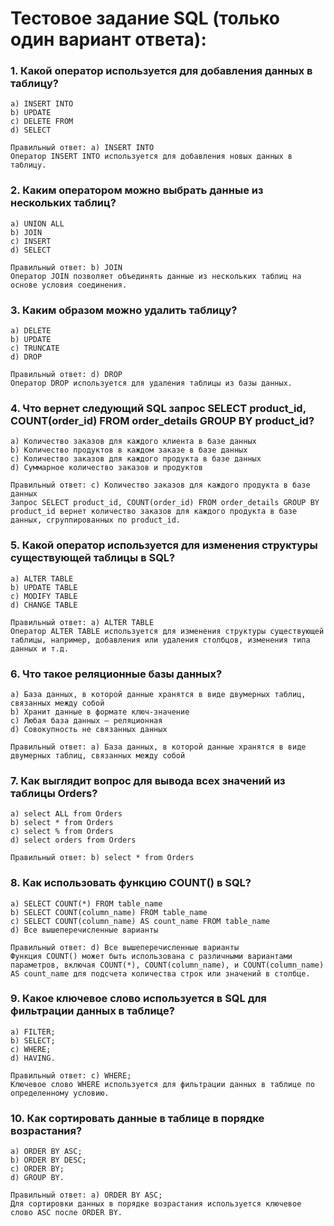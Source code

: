 # Тестовое задание SQL (только один вариант ответа):
### 1. Какой оператор используется для добавления данных в таблицу?
    a) INSERT INTO
    b) UPDATE
    c) DELETE FROM
    d) SELECT
    
    Правильный ответ: a) INSERT INTO
    Оператор INSERT INTO используется для добавления новых данных в таблицу.

### 2. Каким оператором можно выбрать данные из нескольких таблиц?
    a) UNION ALL
    b) JOIN
    c) INSERT
    d) SELECT
    
    Правильный ответ: b) JOIN
    Оператор JOIN позволяет объединять данные из нескольких таблиц на основе условия соединения.

### 3. Каким образом можно удалить таблицу?
    a) DELETE
    b) UPDATE
    c) TRUNCATE
    d) DROP
    
    Правильный ответ: d) DROP
    Оператор DROP используется для удаления таблицы из базы данных.

### 4. Что вернет следующий SQL запрос SELECT product_id, COUNT(order_id) FROM order_details GROUP BY product_id?
    a) Количество заказов для каждого клиента в базе данных
    b) Количество продуктов в каждом заказе в базе данных
    c) Количество заказов для каждого продукта в базе данных
    d) Суммарное количество заказов и продуктов
    
    Правильный ответ: c) Количество заказов для каждого продукта в базе данных
    Запрос SELECT product_id, COUNT(order_id) FROM order_details GROUP BY product_id вернет количество заказов для каждого продукта в базе данных, сгруппированных по product_id.

### 5. Какой оператор используется для изменения структуры существующей таблицы в SQL?
    a) ALTER TABLE
    b) UPDATE TABLE
    c) MODIFY TABLE
    d) CHANGE TABLE

    Правильный ответ: a) ALTER TABLE
    Оператор ALTER TABLE используется для изменения структуры существующей таблицы, например, добавления или удаления столбцов, изменения типа данных и т.д.

### 6. Что такое реляционные базы данных?
    a) База данных, в которой данные хранятся в виде двумерных таблиц, связанных между собой
    b) Хранит данные в формате ключ-значение
    c) Любая база данных – реляционная
    d) Совокупность не связанных данных

    Правильный ответ: a) База данных, в которой данные хранятся в виде двумерных таблиц, связанных между собой

### 7. Как выглядит вопрос для вывода всех значений из таблицы Orders?
    a) select ALL from Orders
    b) select * from Orders
    c) select % from Orders
    d) select orders from Orders

    Правильный ответ: b) select * from Orders

### 8. Как использовать функцию COUNT() в SQL?
    a) SELECT COUNT(*) FROM table_name
    b) SELECT COUNT(column_name) FROM table_name
    c) SELECT COUNT(column_name) AS count_name FROM table_name
    d) Все вышеперечисленные варианты

    Правильный ответ: d) Все вышеперечисленные варианты
    Функция COUNT() может быть использована с различными вариантами параметров, включая COUNT(*), COUNT(column_name), и COUNT(column_name) AS count_name для подсчета количества строк или значений в столбце.

### 9. Какое ключевое слово используется в SQL для фильтрации данных в таблице?
    a) FILTER;
    b) SELECT;
    c) WHERE;
    d) HAVING.

    Правильный ответ: c) WHERE;
    Ключевое слово WHERE используется для фильтрации данных в таблице по определенному условию.

### 10. Как сортировать данные в таблице в порядке возрастания?
    a) ORDER BY ASC;
    b) ORDER BY DESC;
    c) ORDER BY;
    d) GROUP BY.

    Правильный ответ: a) ORDER BY ASC;
    Для сортировки данных в порядке возрастания используется ключевое слово ASC после ORDER BY.
